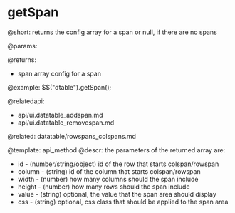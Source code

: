 getSpan
=============

@short:
	returns the config array for a span or null, if there are no spans

@params:

@returns:
- span		array		config for a span



@example:
$$("dtable").getSpan();

@relatedapi:
- api/ui.datatable_addspan.md
- api/ui.datatable_removespan.md

@related:
datatable/rowspans_colspans.md

@template:	api_method
@descr:
the parameters of the returned array are:

- id - (number/string/object) id of the row that starts colspan/rowspan
- column - (string)	id of the column that starts colspan/rowspan
- width - (number) how many columns should the span include
- height - (number)	how many rows should the span include
- value - (string) optional, the value that the span area should display
- css - (string) optional, css class that should be applied to the span area

